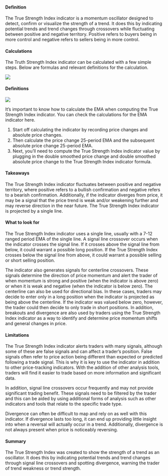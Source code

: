 #### Definition

The True Strength Index indicator is a momentum oscillator designed to detect, confirm or visualize the strength of a trend. It does this by indicating potential trends and trend changes through crossovers while fluctuating between positive and negative territory. Positive refers to buyers being in more control and negative refers to sellers being in more control.

#### Calculations

The Truth Strength Index indicator can be calculated with a few simple steps. Below are formulas and relevant definitions for the calculation.

![](https://s3.amazonaws.com/cdn.freshdesk.com/data/helpdesk/attachments/production/43152589632/original/Am5DBxhtLF7-7AlHd9q3TCx56YP6y4EBOw.png?1598371724)

#### Definitions

![](https://s3.amazonaws.com/cdn.freshdesk.com/data/helpdesk/attachments/production/43152589910/original/OliI5H2c2Fm4T2q51t3RGHjEXkK686LS_g.png?1598371773)

It’s important to know how to calculate the EMA when computing the True Strength Index indicator. You can check the calculations for the EMA indicator here. 

1.  Start off calculating the indicator by recording price changes and absolute price changes.
2.  Then calculate the price change 25-period EMA and the subsequent absolute price change 25-period EMA.
3.  Next, you’ll need to compute the True Strength Index indicator value by plugging in the double smoothed price change and double smoothed absolute price change to the True Strength Index indicator formula.

#### Takeaways

The True Strength Index indicator fluctuates between positive and negative territory, where positive refers to a bullish confirmation and negative refers to a bearish confirmation. Additionally, if the indicator diverges from price, it may be a signal that the price trend is weak and/or weakening further and may reverse direction in the near future. The True Strength Index indicator is projected by a single line. 

#### What to look for

The True Strength Index indicator uses a single line, usually with a 7-12 ranged period EMA of the single line. A signal line crossover occurs when the indicator crosses the signal line. If it crosses above the signal line from below, it could warrant a possible long position. If the True Strength Index crosses below the signal line from above, it could warrant a possible selling or short selling position.

The indicator also generates signals for centerline crossovers. These signals determine the direction of price momentum and alert the trader of when momentum is strong and positive (when the indicator is above zero) or when it is weak and negative (when the indicator is below zero). The centerline can also be used for directional bias. In these cases, traders may decide to enter only in a long position when the indicator is projected as being above the centerline. If the indicator was valued below zero, however, the trader could then decide to only trade in short positions. In addition, breakouts and divergence are also used by traders using the True Strength Index indicator as a way to identify and determine price momentum shifts and general changes in price.

#### Limitations

The True Strength Index indicator alerts traders with many signals, although some of these are false signals and can affect a trader’s position. False signals often refer to price action being different than expected or predicted following a trade signal. This is why it is key to use the indicator in addition to other price-tracking indicators. With the addition of other analysis tools, traders will find it easier to trade based on more information and significant data.

In addition, signal line crossovers occur frequently and may not provide significant trading benefit. These signals need to be filtered by the trader and this can be aided by using additional forms of analysis such as other indicators and tools that relate to the specific trade type.

Divergence can often be difficult to map and rely on as well with this indicator. If divergence lasts too long, it can end up providing little insight into when a reversal will actually occur in a trend. Additionally, divergence is not always present when price is noticeably reversing.

#### Summary

The True Strength Index was created to show the strength of a trend as an oscillator. It does this by indicating potential trends and trend changes through signal line crossovers and spotting divergence, warning the trader of trend weakness or trend strength.